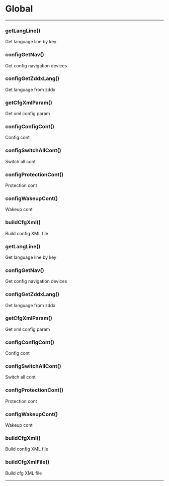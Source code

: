 # Global





* * *

### getLangLine() 

Get language line by key



### configGetNav() 

Get config navigation devices



### configGetZddxLang() 

Get language from zddx



### getCfgXmlParam() 

Get xml config param



### configConfigCont() 

Config cont



### configSwitchAllCont() 

Switch all cont



### configProtectionCont() 

Protection cont



### configWakeupCont() 

Wakeup cont



### buildCfgXml() 

Build config XML file



### getLangLine() 

Get language line by key



### configGetNav() 

Get config navigation devices



### configGetZddxLang() 

Get language from zddx



### getCfgXmlParam() 

Get xml config param



### configConfigCont() 

Config cont



### configSwitchAllCont() 

Switch all cont



### configProtectionCont() 

Protection cont



### configWakeupCont() 

Wakeup cont



### buildCfgXml() 

Build config XML file



### buildCfgXmlFile() 

Build cfg XML file




* * *










